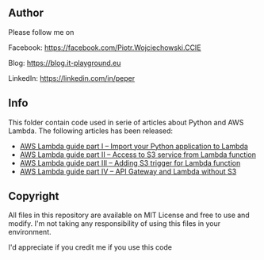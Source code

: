 ## Author

Please follow me on

Facebook: https://facebook.com/Piotr.Wojciechowski.CCIE

Blog: https://blog.it-playground.eu

LinkedIn: https://linkedin.com/in/peper

## Info

This folder contain code used in serie of articles about Python and AWS Lambda. The following articles has been released:

- [AWS Lambda guide part I – Import your Python application to Lambda](https://blog.it-playground.eu/aws-lambda-guide-import-python-application-to-lambda/)
- [AWS Lambda guide part II – Access to S3 service from Lambda function](https://blog.it-playground.eu/access-to-s3-service-from-lambda/)
- [AWS Lambda guide part III – Adding S3 trigger for Lambda function](https://blog.it-playground.eu/adding-s3-trigger-in-lambda-function/)
- [AWS Lambda guide part IV – API Gateway and Lambda without S3](https://blog.it-playground.eu/api-gateway-and-lambda-without-s3/)


## Copyright

All files in this repository are available on MIT License and free to use and modify. I'm not taking any responsibility of using this files in your environment.

I'd appreciate if you credit me if you use this code
